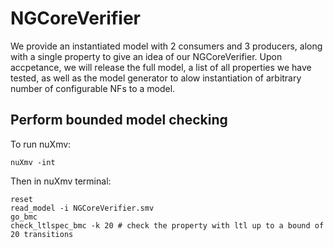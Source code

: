 # NGCoreVerifier

We provide an instantiated model with 2 consumers and 3 producers, along with a single property to give an idea of our NGCoreVerifier. Upon accpetance, we will release the full model, a list of all properties we have tested, as well as the model generator to alow instantiation of arbitrary number of configurable NFs to a model.  

## Perform bounded model checking
To run nuXmv:

```
nuXmv -int
```

Then in nuXmv terminal:
```
reset
read_model -i NGCoreVerifier.smv
go_bmc
check_ltlspec_bmc -k 20 # check the property with ltl up to a bound of 20 transitions
```

